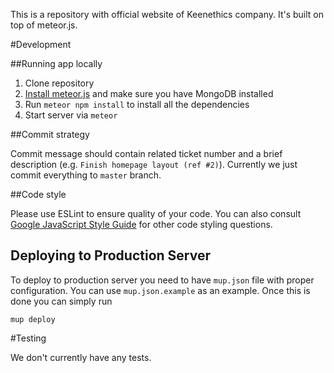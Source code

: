 This is a repository with official website of Keenethics company. It's built on top of
meteor.js.

#Development

##Running app locally

1. Clone repository
2. [Install meteor.js](https://www.meteor.com/install) and make sure you have MongoDB installed
3. Run `meteor npm install` to install all the dependencies
3. Start server via ```meteor```

##Commit strategy

Commit message should contain related ticket number and a brief description (e.g.
`Finish homepage layout (ref #2)`). Currently we just commit everything to `master` branch.

##Code style

Please use ESLint to ensure quality of your code. You can also consult
[Google JavaScript Style Guide](http://google.github.io/styleguide/javascriptguide.xml) for other
code styling questions.

## Deploying to Production Server

To deploy to production server you need to have `mup.json` file with proper configuration. You
can use `mup.json.example` as an example. Once this is done you can simply run

```
mup deploy
```

#Testing

We don't currently have any tests.
